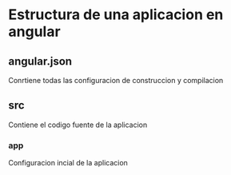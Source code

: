 # Estructura de una aplicacion en angular

## angular.json

Conrtiene todas las configuracion de construccion y compilacion

## src

Contiene el codigo fuente de la aplicacion

### app

Configuracion incial de la aplicacion

